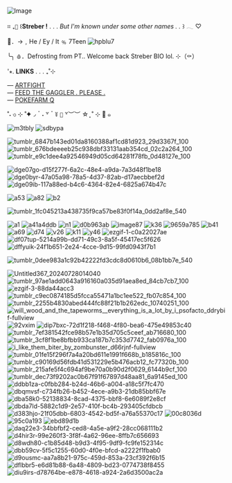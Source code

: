 ![Image](https://github.com/user-attachments/assets/2f8f5ee3-bbe2-4544-ba73-eb272a9676a5)

⌗ ₊` 🦇 ` ꒰**Streber !** . . . _But I'm known under some other names . ._ ꒱ 𓂃 ♡

🍷．→﹐He / Ey / It ﹪ 7Teen ![hpblu7](https://github.com/user-attachments/assets/550dd7c7-8c0e-4396-9144-983eb26f306d)

 ╰╮ `🩸`．Defrosting from PT.. Welcome back Streber BIO lol. ⊹（⚰️）
 
   '⭒.  **LINKS** . . . ₊˚⊹
     
   —  [ARTFIGHT](https://artfight.net/~Gruesomely_Vampic)  
      —  [FEED THE GAGGLER . PLEASE .](https://tamanotchi.world/18201)  
   —  [POKEFARM Q](https://pfq.link/VampyGutz) 


̊ ˖ ৩ ⊹ ˚✦◞  ॱ ˖ ꒷ ॱ ꒦ `🌙` ꒷︶︶ ☆ ̟ ˚ ⊹ 🦇 ๑

![m3tbly](https://github.com/user-attachments/assets/b627278d-3239-4e3d-958a-fe39472ff14b) ![sdbypa](https://github.com/user-attachments/assets/4baa0c1b-ddc3-4c74-be98-96b6c0f121bb)


![tumblr_6847b143ed01da8160388af1cd81d923_29d3367f_100](https://github.com/user-attachments/assets/23ff6756-aebd-4451-af0e-7c4151dd27ff) ![tumblr_676bdeeeeb25c938dbf33131aab354cd_02c2a264_100](https://github.com/user-attachments/assets/eca887ee-a4b4-4ffb-bcb6-5cc1bfc2584f) ![tumblr_e9c1dee4a92546949d05cd64281f78fb_0d48127e_100](https://github.com/user-attachments/assets/76f2602a-545e-4aa8-b2d8-2b9f4cdb377e)

![dge07go-d15f277f-6a2c-48e4-a9da-7a3d48f1be18](https://github.com/user-attachments/assets/99e7da0b-770c-45cb-bb5a-55a6728c29c2) ![dge0byr-47a05a98-78a5-4d37-82ab-d17aecbbef2d](https://github.com/user-attachments/assets/ccd7e9f8-da88-4a1f-9125-98978ea94918) ![dge09ib-117a88ed-b4c6-4364-82e4-6825a674b47c](https://github.com/user-attachments/assets/8e704fac-031c-4bb8-89dd-ec9c61fe37d2)


![a53](https://github.com/user-attachments/assets/4104d5f2-44c6-410a-87c5-e182646c34e3)  ![a82](https://github.com/user-attachments/assets/540af843-1f91-49b0-a94f-5e8196dfe8c3) ![b2](https://github.com/user-attachments/assets/c1626d6c-755f-4099-a080-d776189d9c1a)

![tumblr_1fc045213a438735f9ca57be83f0f14a_0dd2af8e_540](https://github.com/user-attachments/assets/de4993ed-0252-4413-ac1e-0d2b482ef370)

![a1](https://github.com/user-attachments/assets/64c91026-8094-4cdc-9f72-f1075c14c944)
 ![a41a4ddb](https://github.com/user-attachments/assets/1558bace-d860-4782-8e43-0c4739c735c6) ![n1](https://github.com/user-attachments/assets/6d757723-686e-4adb-8abe-968e7c2d2378)
 ![d0b963ab](https://github.com/user-attachments/assets/b3f16717-0bb8-4e64-939f-dab025f3313a)
 ![image87](https://github.com/user-attachments/assets/914ef9c9-6d04-4b93-9a31-eaf17bb7fade) ![k36](https://github.com/user-attachments/assets/34548070-5234-4f60-bb8c-21bee3376cae)
 ![9659a785](https://github.com/user-attachments/assets/d0012a29-1dc5-4928-b017-884362286dd1) ![b41](https://github.com/user-attachments/assets/fd7805f2-97ed-4556-a039-ecd65ad2ff3b) ![a69](https://github.com/user-attachments/assets/d8875728-e5c6-4d7d-845d-d581b4e6ecf0) ![d74](https://github.com/user-attachments/assets/b39bc268-6abf-4b09-8a0f-ba694ca7faa8) ![v26](https://github.com/user-attachments/assets/f91a60ac-8bb3-4307-a568-5746fff4a882) ![k11](https://github.com/user-attachments/assets/1b7c67b9-e1a5-4725-8911-2603a239929b) ![y46](https://github.com/user-attachments/assets/99b1f518-4d6a-47e3-995f-86474ba278bb) ![ezgif-1-c0a22027ae](https://github.com/user-attachments/assets/698f9975-3111-4179-b215-6cadbbbc95fc) ![df07tup-5214a99b-dd71-49c3-8a5f-45417ec5f626](https://github.com/user-attachments/assets/16a48384-c0d5-47f1-bd03-b1e435a38b7e) ![dffyuik-24f1b651-2e24-4cce-9d15-99fd0943f7b1](https://github.com/user-attachments/assets/459353b9-39a7-43b7-8789-4a54e087b242) 


![tumblr_0dee983a1c92b42222fd3cdc8d0610b6_08b1bb7e_540](https://github.com/user-attachments/assets/42580fd7-8a71-4efb-9c15-234bf37f6b91)

![Untitled367_20240728014040](https://github.com/user-attachments/assets/36fcc792-5d46-4bc0-b062-94da19aea8bd) ![tumblr_97ae1add0643a916160a035d91aea8ed_84cb7cb7_100](https://github.com/user-attachments/assets/ac19d0cd-ccb0-4ded-88a1-11ce733212da) ![ezgif-3-88da44acc3](https://github.com/user-attachments/assets/ebe9c290-16e0-4b35-957d-ff4b522b5c22)
 ![tumblr_c9ec0874185d5fcca55471a1bc1ee522_fb07c854_100](https://github.com/user-attachments/assets/3b316693-a980-4abd-b960-ac48e18b80d6) ![tumblr_2255b4830abed444fc88f21b1b262edc_10740251_100](https://github.com/user-attachments/assets/f7e7bfd3-62c4-4198-9eb9-f575494dea67) ![will_wood_and_the_tapeworms__everything_is_a_lot_by_i_psofacto_ddrybif-fullview](https://github.com/user-attachments/assets/8480c612-fd3b-4a17-b277-3e808df57586)
 ![92vxim](https://github.com/user-attachments/assets/ff62df69-fe1a-4ede-9c20-7f9a1392920e) ![dip7bxc-72d1f218-f468-4f80-bea6-475e49853c40](https://github.com/user-attachments/assets/3ea982f7-3918-4637-bb49-035dd9d8c512)
 ![tumblr_7ef381542fce98b57e1b35d705c5ceef_ab716680_100](https://github.com/user-attachments/assets/6759a116-bec4-4a8b-8fa3-2f5ec7439665) ![tumblr_3cf8f1be8bfbb933ca187b7c353d7742_fab0976a_100](https://github.com/user-attachments/assets/a8ed3a64-d17c-4301-b956-d5ced8dd01a5) ![i_like_them_biter_by_zombunster_d66rjnf-fullview](https://github.com/user-attachments/assets/cc7d8b2d-21f5-4497-9b5f-d1ff180d7465)
 ![tumblr_01fe15f296f7a4a20bd611e1991f668b_b185816c_100](https://github.com/user-attachments/assets/af31c67b-63f9-4123-bc2b-69fd4942e5c5) ![tumblr_c90169d56fdb41d531229e5b476acb12_fc77320b_100](https://github.com/user-attachments/assets/9898c6aa-4bb0-42cc-9070-a9ed083deebd) ![tumblr_215afe5f4c694af9be70a0b90d2f0629_6144b9cf_100](https://github.com/user-attachments/assets/b9b2a9aa-8d1e-4a3a-8cb5-9289b604218c) ![tumblr_dec73f9202ac0b67f91f67897d48aa81_6a9145ed_100](https://github.com/user-attachments/assets/7ed55b75-57c0-4d13-af0b-b7abdf8658d2) ![ddbb1za-c0fbb284-b24d-46b6-a004-a18c5f7fc470](https://github.com/user-attachments/assets/3b495445-0780-4017-8e55-c62374338c50) ![dbqmvsf-c734fb26-b452-4ece-a9b3-21db85bbf67e](https://github.com/user-attachments/assets/208475ac-8bfb-49a7-a2ab-983088f9d0ef) ![dba58k0-52138834-8cad-4375-bbf8-6e6089f2e8cf](https://github.com/user-attachments/assets/1aecc8c3-9003-4891-8554-4db5f5e86c30) ![dbda7ld-5882c1d9-2e57-410f-bc4b-293405cfdbcb](https://github.com/user-attachments/assets/b5716a95-ec68-471b-b44d-beeedb03abca) ![d383hjo-21f05dbb-6803-4542-bd5f-a76a55370c17](https://github.com/user-attachments/assets/b3cdb5c3-baa0-41e5-9178-256c6d0d8d05) ![00c8036d](https://github.com/user-attachments/assets/a13ba4aa-445a-4a49-b113-6bcf54f5fca6) ![95c0a193](https://github.com/user-attachments/assets/f5483220-6473-4a20-87c6-9ac5d7b2e7ac) ![ebd89d1b](https://github.com/user-attachments/assets/48308138-ac3b-489e-84b9-31abf078c66a) ![daq22e3-34bbfbf2-ced8-4a5e-a9f2-28cc068111b2](https://github.com/user-attachments/assets/e7242c83-4878-4c75-a0cc-1f46ca9fe44c) ![d4hir3r-99e260f3-3f8f-4a62-96ee-8ffb7c656693](https://github.com/user-attachments/assets/f8fba055-88bc-4700-b9c1-45356641a076) ![d8wdh80-c1b85d48-b9d3-4f95-9df9-fc9fe152314c](https://github.com/user-attachments/assets/6fabf1ef-4f76-4da5-90d5-7f98bc44909f) ![dbb59cv-5f5c1255-60d0-4f0e-bfcd-a2222f1fbab0](https://github.com/user-attachments/assets/953c6b8e-65bc-4a75-87d4-7c8890eed2d0) ![d9ousmc-aa7a8b21-975c-459d-853a-23cf392f6b15](https://github.com/user-attachments/assets/2090d250-87f6-4466-97db-59655221517e) ![dflbbr5-e6d81b88-6a48-4809-bd23-0774738f8455](https://github.com/user-attachments/assets/124e5832-228b-4658-a861-20f0e844f4be) ![diu9irs-d78764be-e878-4618-a924-2a6d3500ac2a](https://github.com/user-attachments/assets/a974924c-ba83-4d83-afe4-aa3a06e28f6e)

























